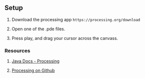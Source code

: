 ## Setup
1. Download the processing app
```https://processing.org/download```

2. Open one of the .pde files.

3. Press play, and drag your cursor across the canvass.

### Resources
1. [Java Docs - Processing](https://processing.github.io/processing-javadocs/core/index.html?processing/)

2. [Processing on Github](https://github.com/processing/processing4/)

